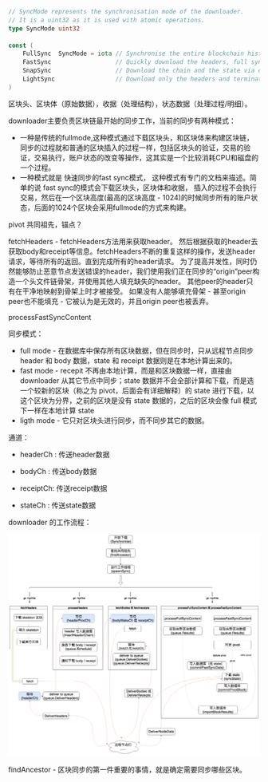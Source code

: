 ```go
// SyncMode represents the synchronisation mode of the downloader.
// It is a uint32 as it is used with atomic operations.
type SyncMode uint32

const (
    FullSync  SyncMode = iota // Synchronise the entire blockchain history from full blocks
    FastSync                  // Quickly download the headers, full sync only at the chain
    SnapSync                  // Download the chain and the state via compact snapshots
    LightSync                 // Download only the headers and terminate afterwards
)
```

区块头、区块体（原始数据），收据（处理结构），状态数据（处理过程/明细）。

downloader主要负责区块链最开始的同步工作，当前的同步有两种模式：

* 一种是传统的fullmode,这种模式通过下载区块头，和区块体来构建区块链，同步的过程就和普通的区块插入的过程一样，包括区块头的验证，交易的验证，交易执行，账户状态的改变等操作，这其实是一个比较消耗CPU和磁盘的一个过程。 
* 一种模式就是 快速同步的fast sync模式， 这种模式有专门的文档来描述。简单的说 fast sync的模式会下载区块头，区块体和收据， 插入的过程不会执行交易，然后在一个区块高度\(最高的区块高度 - 1024\)的时候同步所有的账户状态，后面的1024个区块会采用fullmode的方式来构建。

pivot 共同祖先，锚点？

fetchHeaders - fetchHeaders方法用来获取header。 然后根据获取的header去获取body和receipt等信息。fetchHeaders不断的重复这样的操作，发送header请求，等待所有的返回。直到完成所有的header请求。 为了提高并发性，同时仍然能够防止恶意节点发送错误的header，我们使用我们正在同步的“origin”peer构造一个头文件链骨架，并使用其他人填充缺失的header。 其他peer的header只有在干净地映射到骨架上时才被接受。 如果没有人能够填充骨架 - 甚至origin peer也不能填充 - 它被认为是无效的，并且origin peer也被丢弃。

processFastSyncContent

同步模式：

* full mode - 在数据库中保存所有区块数据，但在同步时，只从远程节点同步 header 和 body 数据，state 和 receipt 数据则是在本地计算出来的。
* fast mode - recepit 不再由本地计算，而是和区块数据一样，直接由 downloader 从其它节点中同步；state 数据并不会全部计算和下载，而是选一个较新的区块（称之为 pivot，后面会有详细解释）的 state 进行下载，以这个区块为分界，之前的区块是没有 state 数据的，之后的区块会像 full 模式下一样在本地计算 state
* ligth mode - 它只对区块头进行同步，而不同步其它的数据。

通道：

* headerCh : 传送header数据

* bodyCh : 传送body数据

* receiptCh: 传送receipt数据

* stateCh : 传送state数据

downloader 的工作流程：

![](/assets/eth-downloader-process.png)

findAncestor - 区块同步的第一件重要的事情，就是确定需要同步哪些区块。

